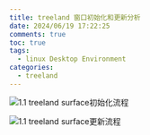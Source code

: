 ```yaml
---
title: treeland 窗口初始化和更新分析
date: 2024/06/19 17:22:25
comments: true
toc: true
tags:
  - linux Desktop Environment
categories:
  - treeland
---
```


![1.1 treeland surface初始化流程](/img/treeland/surface-update.drawio.svg)

![1.1 treeland surface更新流程](/img/treeland/surface-update.drawio.svg)
